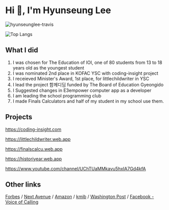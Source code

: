 # Hi 👋, I'm Hyunseung Lee

<p><img align="center" src="https://github-readme-stats.vercel.app/api?username=HyunseungLee-Travis&show_icons=true&locale=en" alt="hyunseunglee-travis" /></p>

![Top Langs](https://github-readme-stats.vercel.app/api/top-langs/?username=HyunseungLee-Travis&layout=compact)

## What I did

1. I was chosen for The Education of IOI, one of 80 students from 13 to 18 years old as the youngest student
2. I was nominated 2nd place in KOFAC YSC with coding-insight project
3. I receieved Minister's Award, 1st place, for littlechildwriter in YSC
4. I lead the project 함께디딤 funded by The Board of Education Gyeongido
5. I Suggested changes in E3empower computer app as a developer
6. I am leading the school programming club
7. I made Finals Calculators and half of my student in my school use them.

## Projects

https://coding-insight.com

https://littlechildwriter.web.app

https://finalscalcu.web.app

https://historiyear.web.app

https://www.youtube.com/channel/UChTUaMMkavu5hxIA7Gd4kfA

## Other links

[Forbes](https://www.forbes.com/sites/nextavenue/2021/01/05/eldera-the-new-global-intergenerational-mentoring-program/?sh=75942761f2f8)
/ [Next Avenue](https://www.nextavenue.org/eldera-the-new-global-intergenerational-mentoring-program/)
/ [Amazon](https://www.amazon.com/Beautiful-Theorems-that-Changed-Math/dp/B08L7H65L2)
/ [kmib](https://m.kmib.co.kr/view.asp?arcid=0015066564)
/ [Washington Post](https://www.washingtonpost.com/lifestyle/2021/12/03/seniors-loneliness-solutions-technology-virtual-reality/)
/ [Facebook - Voice of Calling](https://m.facebook.com/story.php?story_fbid=pfbid0HLS4C9WgnG7bVLwGzVhpvSMCrq4gHxozZVnbQW66pY4W6cmzx3jNVm5nzUwLDWNol&id=101096427922750&m_entstream_source=timeline&__tn__=%2As%2As-R)
